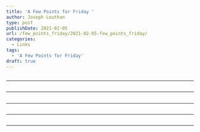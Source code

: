 ```yaml
---
title: 'A Few Points for Friday '
author: Joseph Louthan
type: post
publishDate: 2021-02-05
url: /few_points_friday/2021-02-05-few_points_friday/
categories:
  - Links
tags:
  - 'A Few Points for Friday'
draft: true
---
```


##


------

##


------

##


------

##


------

##


------

